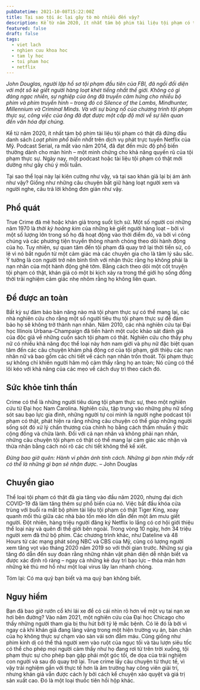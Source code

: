 ```yaml
---
pubDatetime: 2021-10-08T15:22:00Z
title: Tại sao tội ác lại gây tò mò nhiều đến vậy?
description: Kể từ năm 2020, ít nhất tám bộ phim tài liệu tội phạm có thật đã đứng đầu danh sách Loạt phim phổ biến nhất trên dịch vụ phát trực tuyến Netflix của Mỹ.
featured: false
draft: false
tags:
  - viet lach
  - nghien cuu khoa hoc
  - tam ly hoc
  - toi pham hoc
  - netflix
---
```


_John Douglas, người lập hồ sơ tội phạm đầu tiên của FBI, đã ngồi đối diện với một số kẻ giết người hàng loạt khét tiếng nhất thế giới. Không có gì đáng ngạc nhiên, sự nghiệp của ông đã truyền cảm hứng cho nhiều bộ phim và phim truyền hình – trong đó có Silence of the Lambs, Mindhunter, Millennium và Criminal Minds. Và với sự bùng nổ của chương trình tội phạm thực sự, công việc của ông đã đạt được một cấp độ mới về sự liên quan đến văn hóa đại chúng._

Kể từ năm 2020, ít nhất tám bộ phim tài liệu tội phạm có thật đã đứng đầu danh sách _Loạt phim phổ biến nhất_ trên dịch vụ phát trực tuyến Netflix của Mỹ. Podcast Serial, ra mắt vào năm 2014, đã đạt đến mức độ phổ biến thường dành cho màn hình – một minh chứng cho khả năng quyến rũ của tội phạm thực sự. Ngày nay, một podcast hoặc tài liệu tội phạm có thật mới dường như gây chú ý mỗi tuần.

Tại sao thể loại này lại kiên cường như vậy, và tại sao khán giả lại bị ám ảnh như vậy? Giống như những câu chuyện bắt giữ hàng loạt người xem và người nghe, câu trả lời không đơn giản như vậy.

## Phổ quát

True Crime đã mê hoặc khán giả trong suốt lịch sử. Một số người coi những năm 1970 là _thời kỳ hoàng kim_ của những kẻ giết người hàng loạt – bởi vì một số lượng lớn trong số họ đã hoạt động vào thời điểm đó, và bởi vì công chúng và các phương tiện truyền thông nhanh chóng theo dõi hành động của họ. Tuy nhiên, sự quan tâm đến tội phạm đã quay trở lại thời tiền sử, có lẽ vì nó bắt nguồn từ một cảm giác mà các chuyên gia cho là tâm lý sâu sắc. Ý tưởng là con người trở nên bình tĩnh với nhận thức rằng họ không phải là nạn nhân của một hành động ghê tởm. Bằng cách theo dõi một cốt truyện tội phạm có thật, khán giả có một bi kịch xảy ra trong thế giới họ sống đồng thời trải nghiệm cảm giác nhẹ nhõm rằng họ không liên quan.

## Để được an toàn

Bất kỳ sự đảm bảo bản năng nào mà tội phạm thực sự có thể mang lại, các nhà nghiên cứu cho rằng một số người tiêu thụ tội phạm thực sự để đảm bảo họ sẽ không trở thành nạn nhân. Năm 2010, các nhà nghiên cứu tại Đại học Illinois Urbana-Champaign đã tiến hành một cuộc khảo sát đánh giá của độc giả về những cuốn sách tội phạm có thật. Nghiên cứu cho thấy phụ nữ có nhiều khả năng đọc thể loại này hơn nam giới và phụ nữ đặc biệt quan tâm đến các câu chuyện khám phá động cơ của tội phạm, giới thiệu các nạn nhân nữ và bao gồm các chi tiết về cách nạn nhân trốn thoát. Tội phạm thực sự không chỉ khiến người hâm mộ cảm thấy rằng họ an toàn; Nó cũng có thể lôi kéo với khả năng của các mẹo về cách duy trì theo cách đó.

## Sức khỏe tinh thần

Crime có thể là những người tiêu dùng tội phạm thực sự, theo một nghiên cứu từ Đại học Nam Carolina. Nghiên cứu, tập trung vào những phụ nữ sống sót sau bạo lực gia đình, những người tự coi mình là người nghe podcast tội phạm có thật, phát hiện ra rằng những câu chuyện có thể giúp những người sống sót đó xử lý chấn thương của chính họ bằng cách thấm nhuần ý thức cộng đồng và chữa lành. Đối với cả nạn nhân và không phải nạn nhân, những câu chuyện tội phạm có thật có thể mang lại cảm giác xác nhận và thừa nhận bằng cách nói rõ các chi tiết không thể kể xiết.

_Đừng bao giờ quên: Hành vi phản ánh tính cách. Những gì bạn nhìn thấy rất có thể là những gì bạn sẽ nhận được._ – John Douglas

## Chuyển giao

Thể loại tội phạm có thật đã gia tăng vào đầu năm 2020, nhưng đại dịch COVID-19 đã làm tăng thêm sự phổ biến của nó. Việc bắt đầu khóa cửa trùng với buổi ra mắt bộ phim tài liệu tội phạm có thật Tiger King, xoay quanh mối thù giữa các nhà bảo tồn mèo lớn dẫn đến một âm mưu giết người. Đột nhiên, hàng triệu người đăng ký Netflix lo lắng có cơ hội giới thiệu thể loại này và quên đi thế giới bên ngoài. Trong vòng 10 ngày, hơn 34 triệu người xem đã thử bộ phim. Các chương trình khác, như Dateline và 48 Hours từ các mạng phát sóng NBC và CBS của Mỹ, cũng có lượng người xem tăng vọt vào tháng 2020 năm 2019 so với thời gian trước. Những sự gia tăng đó dẫn đến suy đoán rằng những nhân vật phản diện dễ nhận biết và được xác định rõ ràng – ngay cả những kẻ duy trì bạo lực – thỏa mãn hơn những kẻ thù mơ hồ như một loại virus lây lan nhanh chóng.

Tóm lại: Có ma quỷ bạn biết và ma quỷ bạn không biết.

## Nguy hiểm

Bạn đã bao giờ rướn cổ khi lái xe để có cái nhìn rõ hơn về một vụ tai nạn xe hơi bên đường? Vào năm 2021, một nghiên cứu của Đại học Chicago cho thấy những người tham gia bị thu hút bởi tỷ lệ mắc bệnh. Có lẽ đó là bởi vì ngay cả khi khán giả đang lảng vảng trong một hiện trường vụ án, bàn chân của họ không thực sự chạm vào sàn vải sơn đẫm máu. Cũng giống như phim kinh dị có thể thả người xem vào ruột của ngục tối và tàu lượn siêu tốc có thể cho phép mọi người cảm thấy như họ đang rơi từ trên trời xuống, tội phạm thực sự cho phép bạn gặp phải một góc tối, đe dọa của trải nghiệm con người và sau đó quay trở lại. True crime lấy câu chuyện từ thực tế, vì vậy trải nghiệm gần với thực tế hơn là âm trường hay công viên giải trí, nhưng khán giả vẫn được cách ly bởi cách kể chuyện xảo quyệt và giá trị sản xuất cao. Đó là một loại thuốc tiên hồi hộp khác.